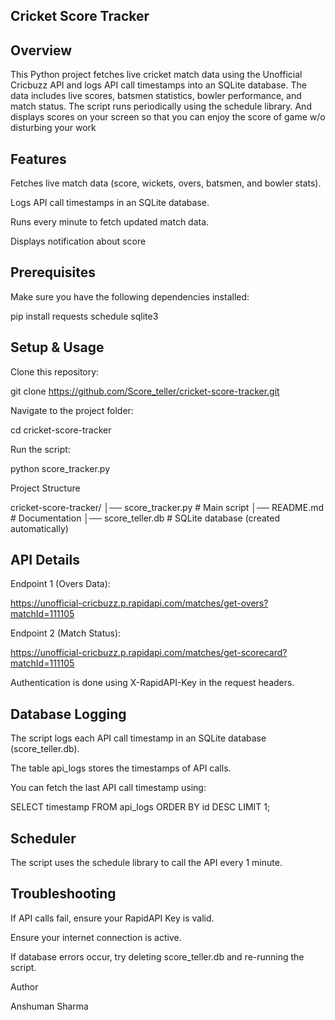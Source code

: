 ## Cricket Score Tracker

## Overview

This Python project fetches live cricket match data using the Unofficial Cricbuzz API and logs API call timestamps into an SQLite database. The data includes live scores, batsmen statistics, bowler performance, and match status. The script runs periodically using the schedule library. And displays scores on your screen so that you can enjoy the score of game w/o disturbing your work

## Features

Fetches live match data (score, wickets, overs, batsmen, and bowler stats).

Logs API call timestamps in an SQLite database.

Runs every minute to fetch updated match data.

Displays notification about score


## Prerequisites

Make sure you have the following dependencies installed:

pip install requests schedule sqlite3

## Setup & Usage

Clone this repository:

git clone https://github.com/Score_teller/cricket-score-tracker.git

Navigate to the project folder:

cd cricket-score-tracker

Run the script:

python score_tracker.py

Project Structure

cricket-score-tracker/
│── score_tracker.py  # Main script
│── README.md         # Documentation
│── score_teller.db   # SQLite database (created automatically)

## API Details

Endpoint 1 (Overs Data):

https://unofficial-cricbuzz.p.rapidapi.com/matches/get-overs?matchId=111105

Endpoint 2 (Match Status):

https://unofficial-cricbuzz.p.rapidapi.com/matches/get-scorecard?matchId=111105

Authentication is done using X-RapidAPI-Key in the request headers.

## Database Logging

The script logs each API call timestamp in an SQLite database (score_teller.db).

The table api_logs stores the timestamps of API calls.

You can fetch the last API call timestamp using:

SELECT timestamp FROM api_logs ORDER BY id DESC LIMIT 1;

## Scheduler

The script uses the schedule library to call the API every 1 minute.

## Troubleshooting

If API calls fail, ensure your RapidAPI Key is valid.

Ensure your internet connection is active.

If database errors occur, try deleting score_teller.db and re-running the script.

Author

Anshuman Sharma
